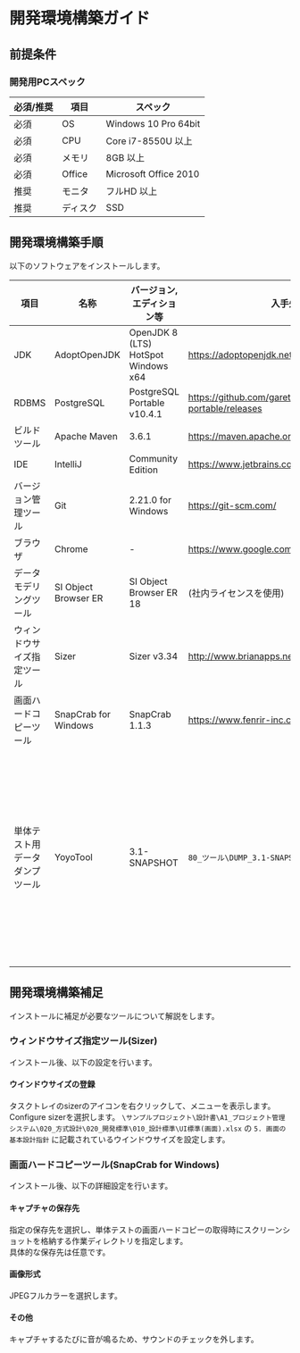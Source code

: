 # 開発環境構築ガイド

## 前提条件

### 開発用PCスペック

| 必須/推奨 | 項目     | スペック              |
| --------- | -------- | --------------------- |
| 必須      | OS       | Windows 10 Pro 64bit  |
| 必須      | CPU      | Core i7-8550U 以上    |
| 必須      | メモリ   | 8GB 以上              |
| 必須      | Office   | Microsoft Office 2010 |
| 推奨      | モニタ   | フルHD 以上           |
| 推奨      | ディスク | SSD                   |


## 開発環境構築手順

以下のソフトウェアをインストールします。

| 項目                           | 名称                 | バージョン,エディション等           | 入手先                                      | 補足                                                         |
| ------------------------------ | -------------------- | ----------------------------------- | ------------------------------------------- | ------------------------------------------------------------ |
| JDK                            | AdoptOpenJDK         | OpenJDK 8 (LTS) HotSpot Windows x64 | https://adoptopenjdk.net/                   |                                                              |
| RDBMS                          | PostgreSQL           | PostgreSQL Portable v10.4.1         | https://github.com/garethflowers/postgresql-portable/releases|                                             |
| ビルドツール                   | Apache Maven         | 3.6.1                               | https://maven.apache.org/                   |                                                              |
| IDE                            | IntelliJ             | Community Edition                   | https://www.jetbrains.com/idea/             |                                                              |
| バージョン管理ツール           | Git                  | 2.21.0 for Windows                  | https://git-scm.com/                        |                                                              |
| ブラウザ                       | Chrome               | -                                   | https://www.google.com/intl/ja/chrome/      |                                                              |
| データモデリングツール         | SI Object Browser ER | SI Object Browser ER 18             | (社内ライセンスを使用)                      |                                                              |
| ウィンドウサイズ指定ツール     | Sizer                | Sizer v3.34                         | http://www.brianapps.net/sizer/             |                                                              |
| 画面ハードコピーツール         | SnapCrab for Windows | SnapCrab 1.1.3                      | https://www.fenrir-inc.com/jp/snapcrab/     |                                                              |
| 単体テスト用データダンプツール | YoyoTool             | 3.1-SNAPSHOT                        | `80_ツール\DUMP_3.1-SNAPSHOT.zip`           | 本プロジェクト用に初期設定済。必ずここから取得してください。 |


## 開発環境構築補足
インストールに補足が必要なツールについて解説をします。

### ウィンドウサイズ指定ツール(Sizer)
インストール後、以下の設定を行います。

#### ウインドウサイズの登録
タスクトレイのsizerのアイコンを右クリックして、メニューを表示します。  
Configure sizerを選択します。
`\サンプルプロジェクト\設計書\A1_プロジェクト管理システム\020_方式設計\020_開発標準\010_設計標準\UI標準(画面).xlsx` の `5. 画面の基本設計指針` に記載されているウインドウサイズを設定します。

### 画面ハードコピーツール(SnapCrab for Windows)
インストール後、以下の詳細設定を行います。

#### キャプチャの保存先
指定の保存先を選択し、単体テストの画面ハードコピーの取得時にスクリーンショットを格納する作業ディレクトリを指定します。  
具体的な保存先は任意です。

#### 画像形式
JPEGフルカラーを選択します。

#### その他
キャプチャするたびに音が鳴るため、サウンドのチェックを外します。
